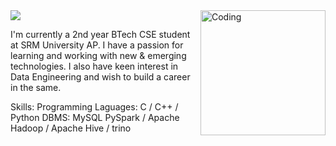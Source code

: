 <img src="https://github.com/NiteeshK21/pvt/blob/main/Hello,%20I'm%20Niteesh%20(2).png?raw=true">
<img align="right" alt="Coding" width="200" src="https://camo.githubusercontent.com/c1dcb74cc1c1835b1d716f5051499a2814c683c806b15f04b0eba492863703e9/68747470733a2f2f63646e2e6472696262626c652e636f6d2f75736572732f3733303730332f73637265656e73686f74732f363538313234332f6176656e746f2e676966">

I'm currently a 2nd year BTech CSE student at SRM University AP. I have a passion for learning and working with new & emerging technologies. I also have keen interest in Data Engineering and wish to build a career in the same.

Skills: 
Programming Laguages: C / C++ / Python
DBMS: MySQL
PySpark / Apache Hadoop / Apache Hive / trino






